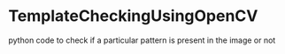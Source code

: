 # TemplateCheckingUsingOpenCV
python code to check if a particular pattern is present in the image or not
